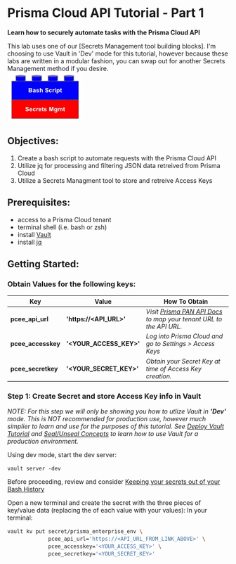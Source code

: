 # Prisma Cloud API Tutorial - Part 1
   
**Learn how to securely automate tasks with the Prisma Cloud API**

This lab uses one of our [Secrets Management tool building blocks].   I'm choosing to use Vault in 'Dev' mode for this tutorial, however because these labs are written in a modular fashion, you can swap out for another Secrets Management method if you desire.  
![alt text](../../images/secrets-bash-2.jpg)

## Objectives:
1. Create a bash script to automate requests with the Prisma Cloud API
2. Utilize jq for processing and filtering JSON data retreived from Prisma Cloud
3. Utilize a Secrets Managment tool to store and retreive Access Keys


## Prerequisites:
- access to a Prisma Cloud tenant
- terminal shell (i.e. bash or zsh)
- install [Vault](https://learn.hashicorp.com/tutorials/vault/getting-started-install?in=vault/getting-started)
- install [jq](https://stedolan.github.io/jq/download/)

## Getting Started:
   
### Obtain Values for the following keys:

| **Key** | **Value** | **How To Obtain** |
| ------------------ | --------------------- | ---------------- |
| **pcee_api_url** | **'https://<API_URL>'** | *Visit [Prisma PAN API Docs](https://prisma.pan.dev/api/cloud/api-urls) to map your tenant URL to the API URL.* |
| **pcee_accesskey** | **'<YOUR_ACCESS_KEY>'** | *Log into Prisma Cloud and go to Settings > Access Keys* |
| **pcee_secretkey** | **'<YOUR_SECRET_KEY>'** | *Obtain your Secret Key at time of Access Key creation.* |

### Step 1: Create Secret and store Access Key info in Vault

*NOTE: For this step we will only be showing you how to utlize Vault in **'Dev'** mode.  This is NOT recommended for production use, however much simplier to learn and use for the purposes of this tutorial.  See [Deploy Vault Tutorial](https://learn.hashicorp.com/tutorials/vault/getting-started-deploy?in=vault/getting-started) and [Seal/Unseal Concepts](https://www.vaultproject.io/docs/concepts/seal) to learn how to use Vault for a production environment.*
   

Using dev mode, start the dev server:
```
vault server -dev
```

Before proceeding, review and consider [Keeping your secrets out of your Bash History](../secrets-mgmt/Keeping_Secrets_Out_Of_Bash_History.md
)

Open a new terminal and create the secret with the three pieces of key/value data (replacing the <TEXT> of each value with your values):
In your terminal:

```bash
vault kv put secret/prisma_enterprise_env \
             pcee_api_url='https://<API_URL_FROM_LINK_ABOVE>' \
             pcee_accesskey='<YOUR_ACCESS_KEY>' \
             pcee_secretkey='<YOUR_SECRET_KEY>'
```

